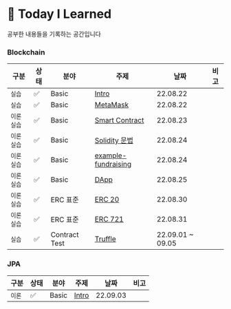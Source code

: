 # 📌 Today I Learned
공부한 내용들을 기록하는 공간입니다

### Blockchain
|구분|상태|분야|주제|날짜|비고|
| ------ | ------ | ------ | ------ | ------ |------ |
|`실습`| :white_check_mark: | Basic | [Intro](https://github.com/Jaehwany/TIL/blob/main/Blockchain/Basic/0.%20이더리움%20네트워크.md)|22.08.22 | |
|`실습`| :white_check_mark: | Basic | [MetaMask](https://github.com/Jaehwany/TIL/blob/main/Blockchain/Basic/1.%20MetaMask.md) |22.08.22 | |
|`이론` `실습`| :white_check_mark: | Basic | [Smart Contract](https://github.com/Jaehwany/TIL/blob/main/Blockchain/Basic/3.%20Smart%20Contract.md) |22.08.23 | |
|`이론` `실습`| :white_check_mark: | Basic | [Solidity 문법](https://github.com/Jaehwany/TIL/blob/main/Blockchain/Basic/5.%20Solidity%20기본%20문법.md) |22.08.24 | |
|`이론` `실습`| :white_check_mark: | Basic | [example-fundraising](https://github.com/Jaehwany/TIL/blob/main/Blockchain/Basic/7.%20FundRaising%20구현.md) |22.08.24 | |
|`이론` `실습`| :white_check_mark: | Basic | [DApp](https://github.com/Jaehwany/TIL/blob/main/Blockchain/Basic/8.%20DApp.md) |22.08.25 | |
|`이론` `실습`| :white_check_mark: | ERC 표준 | [ERC 20](https://github.com/Jaehwany/TIL/tree/main/Blockchain/ERC%20표준/token/ERC%2020) |22.08.30 | |
|`이론` `실습`| :white_check_mark: | ERC 표준 | [ERC 721](https://github.com/Jaehwany/TIL/tree/main/Blockchain/ERC%20표준/token/ERC%20721) |22.08.31 | |
|`실습`| :white_check_mark: | Contract Test | [Truffle](https://github.com/Jaehwany/TIL/tree/main/Blockchain/Contract-Test) |22.09.01 ~ 09.05 | |

### JPA
|구분|상태|분야|주제|날짜|비고|
| ------ | ------ | ------ | ------ | ------ |------ |
|`이론`| :white_check_mark: | Basic | [Intro](https://github.com/Jaehwany/TIL/blob/main/Blockchain/Basic/0.%20이더리움%20네트워크.md)|22.09.03 | |
